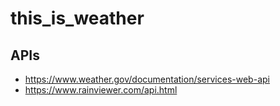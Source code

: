 # this_is_weather

## APIs
  * https://www.weather.gov/documentation/services-web-api
  * https://www.rainviewer.com/api.html
